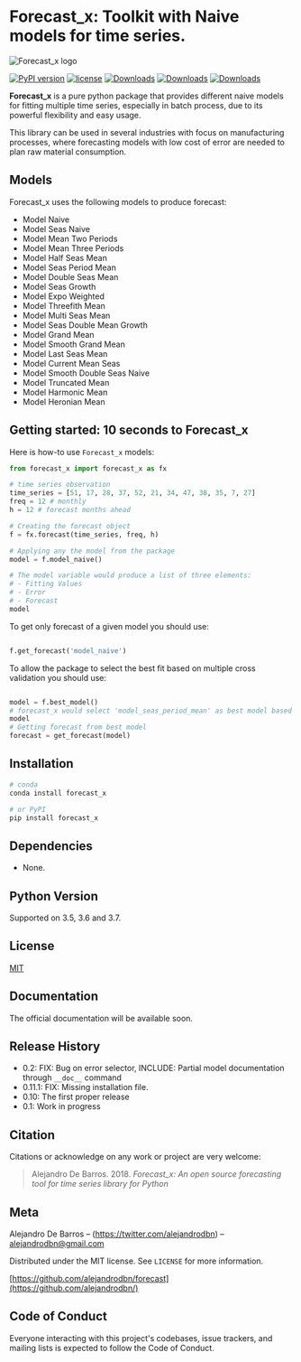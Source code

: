 # Forecast_x: Toolkit with Naive models for time series.
![Forecast_x logo](https://www.alejandrodebarros.com/forecast_x.png)

[![PyPI version](https://badge.fury.io/py/forecast-x.svg)](https://badge.fury.io/py/forecast-x)
[![license](https://img.shields.io/github/license/mashape/apistatus.svg?maxAge=2592000)](https://github.com/alejandrodbn/forecast/blob/master/LICENSE)
[![Downloads](https://pepy.tech/badge/forecast-x)](https://pepy.tech/project/forecast-x)
[![Downloads](https://pepy.tech/badge/forecast-x/month)](https://pepy.tech/project/forecast-x)
[![Downloads](https://pepy.tech/badge/forecast-x/week)](https://pepy.tech/project/forecast-x)

__Forecast_x__ is a pure python package that provides different naive models for fitting multiple time series,
especially in batch process, due to its powerful flexibility and easy usage.

This library can be used in several industries with focus on manufacturing processes, where forecasting models
 with low cost of error are needed to plan raw material consumption.


## Models

Forecast_x uses the following models to produce forecast:

- Model Naive
- Model Seas Naive
- Model Mean Two Periods
- Model Mean Three Periods
- Model Half Seas Mean
- Model Seas Period Mean
- Model Double Seas Mean
- Model Seas Growth
- Model Expo Weighted
- Model Threefith Mean
- Model Multi Seas Mean
- Model Seas Double Mean Growth
- Model Grand Mean
- Model Smooth Grand Mean
- Model Last Seas Mean
- Model Current Mean Seas
- Model Smooth Double Seas Naive
- Model Truncated Mean
- Model Harmonic Mean
- Model Heronian Mean

## Getting started: 10 seconds to Forecast_x

Here is how-to use `Forecast_x` models:

```python
from forecast_x import forecast_x as fx

# time series observation
time_series = [51, 17, 28, 37, 52, 21, 34, 47, 38, 35, 7, 27]
freq = 12 # monthly
h = 12 # forecast months ahead

# Creating the forecast object
f = fx.forecast(time_series, freq, h)

# Applying any the model from the package
model = f.model_naive()

# The model variable would produce a list of three elements:
# - Fitting Values
# - Error
# - Forecast
model

```
To get only forecast of a given model you should use:

```python

f.get_forecast('model_naive')

```

To allow the package to select the best fit based on multiple cross validation you should use:

```python

model = f.best_model()
# forecast_x would select 'model_seas_period_mean' as best model based on test results
model
# Getting forecast from best model
forecast = get_forecast(model)

```

## Installation

```sh
# conda
conda install forecast_x
```

```sh
# or PyPI
pip install forecast_x
```


## Dependencies
- None.


## Python Version

Supported on 3.5, 3.6 and 3.7.


## License
[MIT](LICENSE)


## Documentation
The official documentation will be available soon.


## Release History

* 0.2: FIX: Bug on error selector, INCLUDE: Partial model documentation through `__doc__` command
* 0.11.1: FIX: Missing installation file.
* 0.10: The first proper release
* 0.1: Work in progress


## Citation

Citations or acknowledge on any work or project are very welcome:

> Alejandro De Barros. 2018.
> _Forecast_x: An open source forecasting tool for time series library for Python_

## Meta

Alejandro De Barros – (https://twitter.com/alejandrodbn) – alejandrodbn@gmail.com

Distributed under the MIT license. See ``LICENSE`` for more information.

[https://github.com/alejandrodbn/forecast](https://github.com/alejandrodbn/)

## Code of Conduct

Everyone interacting with this project's codebases, issue trackers, and mailing lists is expected to follow the Code of Conduct.


